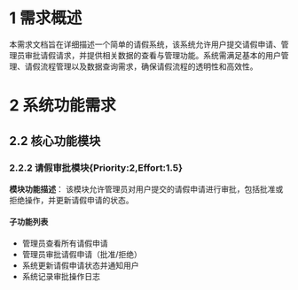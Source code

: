 # 1 需求概述
本需求文档旨在详细描述一个简单的请假系统，该系统允许用户提交请假申请、管理员审批请假请求，并提供相关数据的查看与管理功能。系统需满足基本的用户管理、请假流程管理以及数据查询需求，确保请假流程的透明性和高效性。

# 2 系统功能需求

## 2.2 核心功能模块

### 2.2.2 请假审批模块{Priority:2,Effort:1.5}
**模块功能描述**：
该模块允许管理员对用户提交的请假申请进行审批，包括批准或拒绝操作，并更新请假申请的状态。

####  子功能列表
- 管理员查看所有请假申请
- 管理员审批请假申请（批准/拒绝）
- 系统更新请假申请状态并通知用户
- 系统记录审批操作日志

